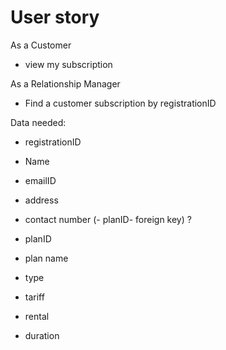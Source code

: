 # User story

As a Customer
- view my subscription

As a Relationship Manager
- Find a customer subscription by registrationID


Data needed:
- registrationID
- Name
- emailID
- address
- contact number
(- planID- foreign key) ?

- planID
- plan name
- type
- tariff
- rental
- duration
